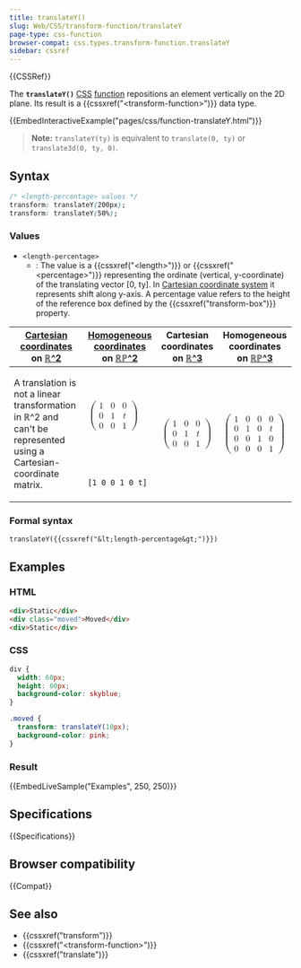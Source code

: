 ```yaml
---
title: translateY()
slug: Web/CSS/transform-function/translateY
page-type: css-function
browser-compat: css.types.transform-function.translateY
sidebar: cssref
---
```


{{CSSRef}}

The **`translateY()`** [CSS](/en-US/docs/Web/CSS) [function](/en-US/docs/Web/CSS/CSS_Functions) repositions an element vertically on the 2D plane. Its result
is a {{cssxref("&lt;transform-function&gt;")}} data type.

{{EmbedInteractiveExample("pages/css/function-translateY.html")}}

> **Note:** `translateY(ty)` is equivalent to
> `translate(0, ty)` or
> `translate3d(0, ty, 0)`.

## Syntax

```css
/* <length-percentage> values */
transform: translateY(200px);
transform: translateY(50%);
```

### Values

- `<length-percentage>`
  - : The value is a {{cssxref("&lt;length&gt;")}} or {{cssxref("&lt;percentage&gt;")}} representing the ordinate (vertical, y-coordinate) of the
    translating vector [0, ty]. In [Cartesian coordinate system](/en-US/docs/Web/CSS/transform-function#cartesian_coordinates) it represents shift along y-axis. A percentage value refers to the height of the reference box defined by the
    {{cssxref("transform-box")}} property.

<table class="standard-table">
  <thead>
    <tr>
      <th scope="col"><a href="/en-US/docs/Web/CSS/transform-function#cartesian_coordinates">Cartesian coordinates</a> on <a href="https://en.wikipedia.org/wiki/Real_coordinate_space">ℝ^2</a></th>
      <th scope="col"><a href="https://en.wikipedia.org/wiki/Homogeneous_coordinates">Homogeneous coordinates</a> on <a href="https://en.wikipedia.org/wiki/Real_projective_plane">ℝℙ^2</a></th>
      <th scope="col">Cartesian coordinates on <a href="https://en.wikipedia.org/wiki/Real_coordinate_space">ℝ^3</a></th>
      <th scope="col">Homogeneous coordinates on <a href="https://en.wikipedia.org/wiki/Real_projective_space">ℝℙ^3</a></th>
    </tr>
  </thead>
  <tbody>
    <tr>
      <td rowspan="2">
        <p>
          A translation is not a linear transformation in ℝ^2 and can't be
          represented using a Cartesian-coordinate matrix.
        </p>
      </td>
      <td>
        <math
          ><mrow><mo>(</mo
            ><mtable
              ><mtr
                ><mtd><mn>1</mn></mtd>
                <mtd><mn>0</mn></mtd>
                <mtd><mn>0</mn></mtd> </mtr
              ><mtr
                ><mtd><mn>0</mn></mtd>
                <mtd><mn>1</mn></mtd>
                <mtd><mi>t</mi></mtd> </mtr
              ><mtr
                ><mtd><mn>0</mn></mtd>
                <mtd><mn>0</mn></mtd>
                <mtd><mn>1</mn></mtd></mtr
              ></mtable
            ><mo>)</mo></mrow
          ></math
        >
      </td>
      <td rowspan="2">
        <math
          ><mrow><mo>(</mo
            ><mtable
              ><mtr
                ><mtd><mn>1</mn></mtd>
                <mtd><mn>0</mn></mtd>
                <mtd><mn>0</mn></mtd> </mtr
              ><mtr
                ><mtd><mn>0</mn></mtd>
                <mtd><mn>1</mn></mtd>
                <mtd><mi>t</mi></mtd> </mtr
              ><mtr
                ><mtd><mn>0</mn></mtd>
                <mtd><mn>0</mn></mtd>
                <mtd><mn>1</mn></mtd></mtr
              ></mtable
            ><mo>)</mo></mrow
          ></math
        >
      </td>
      <td rowspan="2">
        <math
          ><mrow><mo>(</mo
            ><mtable
              ><mtr
                ><mtd><mn>1</mn></mtd>
                <mtd><mn>0</mn></mtd>
                <mtd><mn>0</mn></mtd>
                <mtd><mn>0</mn></mtd> </mtr
              ><mtr
                ><mtd><mn>0</mn></mtd>
                <mtd><mn>1</mn></mtd>
                <mtd><mn>0</mn></mtd>
                <mtd><mi>t</mi></mtd> </mtr
              ><mtr
                ><mtd><mn>0</mn></mtd>
                <mtd><mn>0</mn></mtd>
                <mtd><mn>1</mn></mtd>
                <mtd><mn>0</mn></mtd> </mtr
              ><mtr
                ><mtd><mn>0</mn></mtd>
                <mtd><mn>0</mn></mtd>
                <mtd><mn>0</mn></mtd>
                <mtd><mn>1</mn></mtd></mtr
              ></mtable
            ><mo>)</mo></mrow
          ></math
        >
      </td>
    </tr>
    <tr>
      <td><code>[1 0 0 1 0 t]</code></td>
    </tr>
  </tbody>
</table>

### Formal syntax

```plain
translateY({{cssxref("&lt;length-percentage&gt;")}})
```

## Examples

### HTML

```html
<div>Static</div>
<div class="moved">Moved</div>
<div>Static</div>
```

### CSS

```css
div {
  width: 60px;
  height: 60px;
  background-color: skyblue;
}

.moved {
  transform: translateY(10px);
  background-color: pink;
}
```

### Result

{{EmbedLiveSample("Examples", 250, 250)}}

## Specifications

{{Specifications}}

## Browser compatibility

{{Compat}}

## See also

- {{cssxref("transform")}}
- {{cssxref("&lt;transform-function&gt;")}}
- {{cssxref("translate")}}
